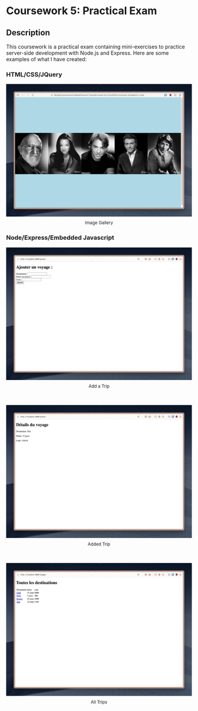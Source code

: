 # Coursework 5: Practical Exam
## Description
This coursework is a practical exam containing mini-exercises to practice server-side development with Node.js and Express. Here are some examples of what I have created:

### HTML/CSS/JQuery
<p align="center">
  <img src="images/html.jpeg" alt="Image Gallery">
  <br>
  <sub>Image Gallery</sub>
</p>

### Node/Express/Embedded Javascript
<p align="center">
  <img src="images/ajouter.jpeg" alt="Add a Trip">
  <br>
  <sub>Add a Trip</sub>
</p>

<br>

<p align="center">
  <img src="images/details.jpeg" alt="Added Trip">
  <br>
  <sub>Added Trip</sub>
</p>

<br>

<p align="center">
  <img src="images/voyages.jpeg" alt="All Trips">
  <br>
  <sub>All Trips</sub>
</p>